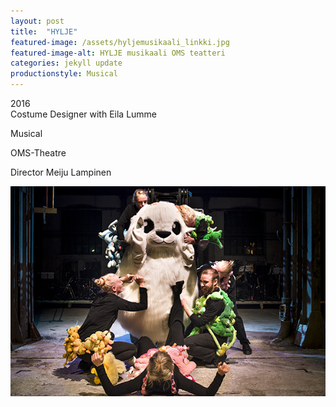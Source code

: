 ```yaml
---
layout: post
title:  "HYLJE"
featured-image: /assets/hyljemusikaali_linkki.jpg
featured-image-alt: HYLJE musikaali OMS teatteri
categories: jekyll update
productionstyle: Musical
---
```

  2016  
  Costume Designer with Eila Lumme  

Musical

OMS-Theatre

Director Meiju Lampinen

![alt text](/assets/hyljemusikaali_linkki.jpg)